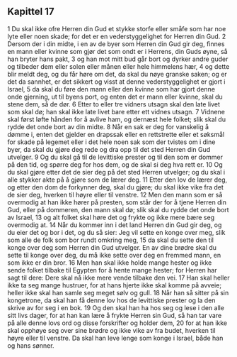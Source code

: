 ## Kapittel 17

1 Du skal ikke ofre Herren din Gud et stykke storfe eller småfe som har noe lyte eller noen skade; for det er en vederstyggelighet for Herren din Gud.
2 Dersom der i din midte, i en av de byer som Herren din Gud gir deg, finnes en mann eller kvinne som gjør det som ondt er i Herrens, din Guds øyne, så han bryter hans pakt,
3 og han mot mitt bud går bort og dyrker andre guder og tilbeder dem eller solen eller månen eller hele himmelens hær,
4 og dette blir meldt deg, og du får høre om det, da skal du nøye granske saken; og er det da sannhet, er det sikkert og visst at denne vederstyggelighet er gjort i Israel,
5 da skal du føre den mann eller den kvinne som har gjort denne onde gjerning, ut til byens port, og enten det er mann eller kvinne, skal du stene dem, så de dør.
6 Etter to eller tre vidners utsagn skal den late livet som skal dø; han skal ikke late livet bare etter ett vidnes utsagn.
7 Vidnene skal først løfte hånden for å avlive ham, og dernæst hele folket; slik skal du rydde det onde bort av din midte.
8 Når en sak er deg for vanskelig å dømme i, enten det gjelder en drapssak eller en rettstrette eller et søksmål for skade på legemet eller i det hele noen sak som der tvistes om i dine byer, da skal du gjøre deg rede og dra opp til det sted Herren din Gud utvelger.
9 Og du skal gå til de levittiske prester og til den som er dommer på den tid, og spørre deg for hos dem, og de skal si deg hva rett er.
10 Og du skal gjøre etter det de sier deg på det sted Herren utvelger; og du skal i alle stykker akte på å gjøre som de lærer deg.
11 Etter den lov de lærer deg, og etter den dom de forkynner deg, skal du gjøre; du skal ikke vike fra det de sier deg, hverken til høyre eller til venstre.
12 Men den mann som er så overmodig at han ikke hører på presten, som står der for å tjene Herren din Gud, eller på dommeren, den mann skal dø; slik skal du rydde det onde bort av Israel,
13 og alt folket skal høre det og frykte og ikke mere bære seg overmodig at.
14 Når du kommer inn i det land Herren din Gud gir deg, og du eier det og bor i det, og du så sier: Jeg vil sette en konge over meg, slik som alle de folk som bor rundt omkring meg,
15 da skal du sette den til konge over deg som Herren din Gud utvelger. En av dine brødre skal du sette til konge over deg, du må ikke sette over deg en fremmed mann, en som ikke er din bror.
16 Men han skal ikke holde mange hester og ikke sende folket tilbake til Egypten for å hente mange hester; for Herren har sagt til dere: Dere skal nå ikke mere vende tilbake den vei.
17 Han skal heller ikke ta seg mange hustruer, for at hans hjerte ikke skal komme på avveie; heller ikke skal han samle seg meget sølv og gull.
18 Når han så sitter på sin kongetrone, da skal han få denne lov hos de levittiske prester og la den skrive av for seg i en bok.
19 Og den skal han ha hos seg og lese i den alle sitt livs dager, for at han kan lære å frykte Herren sin Gud, så han tar vare på alle denne lovs ord og disse forskrifter og holder dem,
20 for at han ikke skal opphøye seg over sine brødre og ikke vike av fra budet, hverken til høyre eller til venstre. Da skal han leve lenge som konge i Israel, både han og hans sønner.
